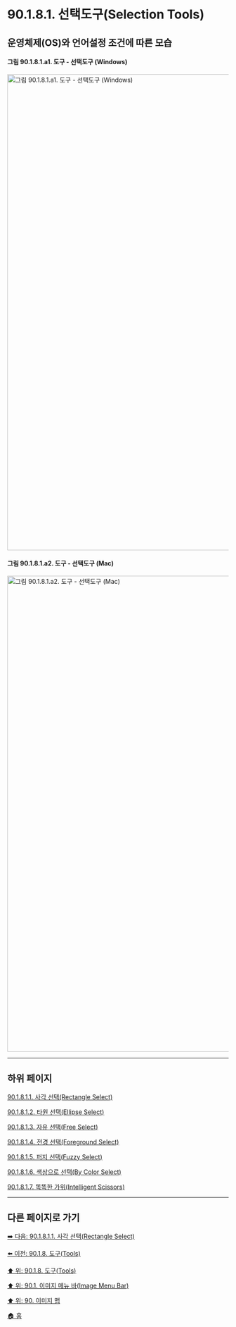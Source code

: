 # 90.1.8.1. 선택도구(Selection Tools)
## 운영체제(OS)와 언어설정 조건에 따른 모습
#### 그림 90.1.8.1.a1. 도구 - 선택도구 (Windows)
<img width="1080" alt="그림 90.1.8.1.a1. 도구 - 선택도구 (Windows)" environment="Windows 10 GIMP 2.10.36" src="https://github.com/wonder13662/gimp/assets/15767104/a85ef310-890f-4a63-ba43-6195e03c36bc">

#### 그림 90.1.8.1.a2. 도구 - 선택도구 (Mac)
<img width="1080" alt="그림 90.1.8.1.a2. 도구 - 선택도구 (Mac)" environment="MacOS:Sonoma 14.2.1 GIMP 2.10.36" src="https://github.com/wonder13662/gimp/assets/15767104/c03fd44b-c691-4224-af7b-787a69a704f1">

***

## 하위 페이지

[90.1.8.1.1. 사각 선택(Rectangle Select)](./90-01-08-01-01-rectangle_select.md)

[90.1.8.1.2. 타원 선택(Ellipse Select)](./90-01-08-01-02-ellipse_select.md)

[90.1.8.1.3. 자유 선택(Free Select)](./90-01-08-01-03-free_select.md)

[90.1.8.1.4. 전경 선택(Foreground Select)](./90-01-08-01-04-foreground_select.md)

[90.1.8.1.5. 퍼지 선택(Fuzzy Select)](./90-01-08-01-05-fuzzy_select.md)

[90.1.8.1.6. 색상으로 선택(By Color Select)](./90-01-08-01-06-by_color_select.md)

[90.1.8.1.7. 똑똑한 가위(Intelligent Scissors)](./90-01-08-01-07-intelligent_scissors.md)

***

## 다른 페이지로 가기

[➡️ 다음: 90.1.8.1.1. 사각 선택(Rectangle Select)](./90-01-08-01-01-rectangle_select.md)

[⬅️ 이전: 90.1.8. 도구(Tools)](./90-01-08-00-tools.md)

[⬆️ 위: 90.1.8. 도구(Tools)](./90-01-08-00-tools.md)

[⬆️ 위: 90.1. 이미지 메뉴 바(Image Menu Bar)](./90-01-00-image-menu-bar.md)

[⬆️ 위: 90. 이미지 맵](./90-00-image-map.md)

[🏠 홈](./00-home.md)
